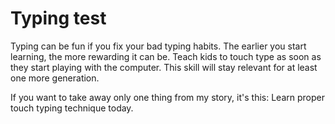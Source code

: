 # Typing test

Typing can be fun if you fix your bad typing habits. The earlier
you start learning, the more rewarding it can be. Teach kids to
touch type as soon as they start playing with the computer. This
skill will stay relevant for at least one more generation.

If you want to take away only one thing from my story, it's this:
Learn proper touch typing technique today.

<script src="test.js"></script><div id="app"></div>
